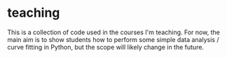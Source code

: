 # teaching
This is a collection of code used in the courses I'm teaching. For now, the main aim is to
show students how to perform some simple data analysis / curve fitting in Python, but the
scope will likely change in the future.
